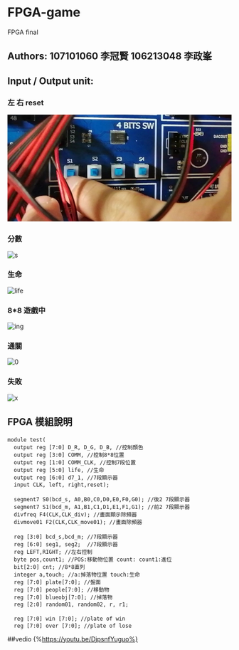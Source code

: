 # FPGA-game
FPGA final

## Authors: 107101060  李冠賢  106213048  李政峯

## Input / Output unit:
### 左 右 reset

![rj](https://github.com/stefantionieren/FPGA-game/blob/main/Screenshot_20210115_150157.jpg)

### 分數

![s](https://github.com/stefantionieren/FPGA-game/blob/main/IMG_20210115_140514.jpg)

### 生命

![life](https://github.com/stefantionieren/FPGA-game/blob/main/IMG_20210115_140519.jpg)

### 8*8 遊戲中

![ing](https://github.com/stefantionieren/FPGA-game/blob/main/IMG_20210115_140509.jpg)

### 通關

![0](https://github.com/stefantionieren/FPGA-game/blob/main/IMG_20210115_141026.jpg)

### 失敗

![x](https://github.com/stefantionieren/FPGA-game/blob/main/IMG_20210115_140936.jpg)

## FPGA 模組說明
```
module test(
  output reg [7:0] D_R, D_G, D_B, //控制顏色
  output reg [3:0] COMM, //控制8*8位置
  output reg [1:0] COMM_CLK, //控制7段位置
  output reg [5:0] life, //生命
  output reg [6:0] d7_1, //7段顯示器
  input CLK, left, right,reset);
  
  segment7 S0(bcd_s, A0,B0,C0,D0,E0,F0,G0); //後2 7段顯示器
  segment7 S1(bcd_m, A1,B1,C1,D1,E1,F1,G1); //前2 7段顯示器
  divfreq F4(CLK,CLK_div); //畫面顯示除頻器
  divmove01 F2(CLK,CLK_move01); //畫面除頻器
  
  reg [3:0] bcd_s,bcd_m; //7段顯示器
  reg [6:0] seg1, seg2;  //7段顯示器
  reg LEFT,RIGHT; //左右控制
  byte pos,count1; //POS:移動物位置 count: count1:進位
  bit[2:0] cnt; //8*8直列
  integer a,touch; //a:掉落物位置 touch:生命
  reg [7:0] plate[7:0]; //盤面
  reg [7:0] people[7:0]; //移動物
  reg [7:0] blueobj[7:0]; //掉落物
  reg [2:0] random01, random02, r, r1;
  
  reg [7:0] win [7:0]; //plate of win
  reg [7:0] over [7:0]; //plate of lose
```

##vedio
{%https://youtu.be/DjpsnfYuguo%}
